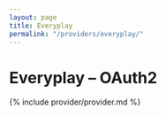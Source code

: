 ```yaml
---
layout: page
title: Everyplay
permalink: "/providers/everyplay/"
---
```

# Everyplay – OAuth2

{% include provider/provider.md %}
